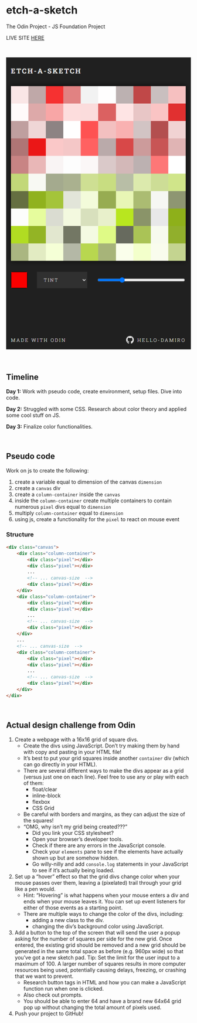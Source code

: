 # etch-a-sketch

The Odin Project - JS Foundation Project

LIVE SITE [HERE](https://hello-damiro.github.io/etch-a-sketch)

</br>

![Screenshot](https://github.com/hello-damiro/etch-a-sketch/blob/main/assets/screenshot.png?raw=true)

</br>

## Timeline

**Day 1:** Work with pseudo code, create environment, setup files. Dive into code.

**Day 2:** Struggled with some CSS. Research about color theory and applied some cool stuff on JS.

**Day 3:** Finalize color functionalities.

</br>

## Pseudo code

Work on js to create the following:

1. create a variable equal to dimension of the canvas `dimension`
2. create a `canvas` div
3. create a `column-container` inside the `canvas`
4. inside the `column-container` create multiple containers to contain numerous `pixel` divs equal to `dimension`
5. multiply `column-container` equal to `dimension`
6. using js, create a functionality for the `pixel` to react on mouse event

### Structure

```html
<div class="canvas">
    <div class="column-container">
        <div class="pixel"></div>
        <div class="pixel"></div>
        ...
        <!-- ... canvas-size  -->
        <div class="pixel"></div>
    </div>
    <div class="column-container">
        <div class="pixel"></div>
        <div class="pixel"></div>
        ...
        <!-- ... canvas-size  -->
        <div class="pixel"></div>
    </div>
    ...
    <!-- ... canvas-size  -->
    <div class="column-container">
        <div class="pixel"></div>
        <div class="pixel"></div>
        ...
        <!-- ... canvas-size  -->
        <div class="pixel"></div>
    </div>
</div>
```

</br>

## Actual design challenge from Odin

1. Create a webpage with a 16x16 grid of square divs.
    - Create the divs using JavaScript. Don’t try making them by hand with copy and pasting in your HTML file!
    - It’s best to put your grid squares inside another `container` div (which can go directly in your HTML).
    - There are several different ways to make the divs appear as a grid (versus just one on each line). Feel free to use any or play with each of them:
        - float/clear
        - inline-block
        - flexbox
        - CSS Grid
    - Be careful with borders and margins, as they can adjust the size of the squares!
    - “OMG, why isn’t my grid being created???”
        - Did you link your CSS stylesheet?
        - Open your browser’s developer tools.
        - Check if there are any errors in the JavaScript console.
        - Check your `elements` pane to see if the elements have actually shown up but are somehow hidden.
        - Go willy-nilly and add `console.log` statements in your JavaScript to see if it’s actually being loaded.
2. Set up a “hover” effect so that the grid divs change color when your mouse passes over them, leaving a (pixelated) trail through your grid like a pen would.
    - Hint: “Hovering” is what happens when your mouse enters a div and ends when your mouse leaves it. You can set up event listeners for either of those events as a starting point.
    - There are multiple ways to change the color of the divs, including:
        - adding a new class to the div.
        - changing the div’s background color using JavaScript.
3. Add a button to the top of the screen that will send the user a popup asking for the number of squares per side for the new grid. Once entered, the existing grid should be removed and a new grid should be generated in the same total space as before (e.g. 960px wide) so that you’ve got a new sketch pad. Tip: Set the limit for the user input to a maximum of 100. A larger number of squares results in more computer resources being used, potentially causing delays, freezing, or crashing that we want to prevent.
    - Research button tags in HTML and how you can make a JavaScript function run when one is clicked.
    - Also check out prompts.
    - You should be able to enter 64 and have a brand new 64x64 grid pop up without changing the total amount of pixels used.
4. Push your project to GitHub!
